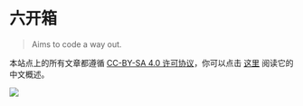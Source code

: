 # 六开箱
> Aims to code a way out.

本站点上的所有文章都遵循 [CC-BY-SA 4.0 许可协议](LICENSE)，你可以点击 [这里](https://creativecommons.org/licenses/by-sa/4.0/deed.zh) 阅读它的中文概述。

![](https://mirrors.creativecommons.org/presskit/buttons/88x31/svg/by-sa.svg)
